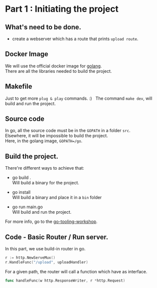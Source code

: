 # Part 1 : Initiating the project

## What's need to be done.

 - create a webserver which has a route that prints `upload route`.

## Docker Image

We will use the official docker image for [golang](https://hub.docker.com/_/golang/).  
There are all the libraries needed to build the project.  

## Makefile

Just to get more `plug & play` commands. :)  
The command `make dev`, will build and run the project.  

## Source code

In go, all the source code must be in the `GOPATH` in a folder `src`.  
Elsewhere, it will be impossible to build the project.  
Here, in the golang image, `GOPATH=/go`.  

 ## Build the project.

There're different ways to achieve that:

 - go build .  
 Will build a binary for the project.

 - go install  
 Will build a binary and place it in a `bin` folder

 - go run main.go  
 Will build and run the project.

 For more info, go to the [go-tooling-workshop](https://github.com/campoy/go-tooling-workshop/tree/master/2-building-artifacts).

 ## Code - Basic Router / Run server. 

 In this part, we use build-in router in go.

 ```go
r := http.NewServeMux()
r.HandleFunc("/upload", uploadHandler)
 ```

 For a given path, the router will call a function which have as interface.

 ```go
func handleFunc(w http.ResponseWriter, r *http.Request)
 ```
 
